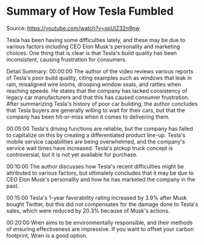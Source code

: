 # Summary of How Tesla Fumbled

Source: https://youtube.com/watch?v=xpUIZ32n9nw

Tesla has been having some difficulties lately, and these may be due to various factors including CEO Elon Musk's personality and marketing choices. One thing that is clear is that Tesla's build quality has been inconsistent, causing frustration for consumers.

Detail Summary: 
00:00:00
The author of the video reviews various reports of Tesla's poor build quality, citing examples such as windows that leak in rain, misaligned wire looms, drooping window seals, and rattles when reaching speeds. He states that the company has lacked consistency of legacy car manufacturers and that this has caused consumer frustration. After summarizing Tesla's history of poor car building, the author concludes that Tesla buyers are generally willing to wait for their cars, but that the company has been hit-or-miss when it comes to delivering them.

00:05:00
Tesla's driving functions are reliable, but the company has failed to capitalize on this by creating a differentiated product line-up. Tesla's mobile service capabilities are being overwhelmed, and the company's service wait times have increased. Tesla's pickup truck concept is controversial, but it is not yet available for purchase.

00:10:00
The author discusses how Tesla's recent difficulties might be attributed to various factors, but ultimately concludes that it may be due to CEO Elon Musk's personality and how he has marketed the company in the past.

00:15:00
Tesla's 1-year favorability rating increased by 3.9% after Musk bought Twitter, but this did not compensates for the damage done to Tesla's sales, which were reduced by 20.3% because of Musk's actions.

00:20:00
Wren aims to be environmentally responsible, and their methods of ensuring effectiveness are impressive. If you want to offset your carbon footprint, Wren is a good option.

